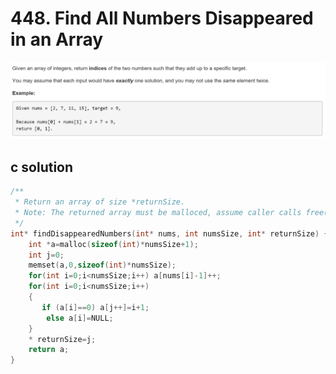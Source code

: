 # 448. Find All Numbers Disappeared in an Array
<img src="https://github.com/vampire1996/-leetcode/blob/master/Problems/1-100/1.TwoSum/problem.png "/>

## c solution
```c
/**
 * Return an array of size *returnSize.
 * Note: The returned array must be malloced, assume caller calls free().
 */
int* findDisappearedNumbers(int* nums, int numsSize, int* returnSize) {
    int *a=malloc(sizeof(int)*numsSize+1);
    int j=0;
    memset(a,0,sizeof(int)*numsSize);
    for(int i=0;i<numsSize;i++) a[nums[i]-1]++;
    for(int i=0;i<numsSize;i++)
    {
       if (a[i]==0) a[j++]=i+1;     
        else a[i]=NULL;
    }
    * returnSize=j;
    return a;
}
```
